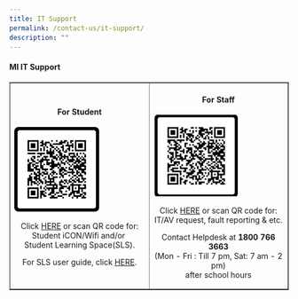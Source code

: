 ```yaml
---
title: IT Support
permalink: /contact-us/it-support/
description: ""
---
```

<h4><strong>MI IT Support</strong></h4>
<table style="border-collapse: collapse; width: 100%;" border="1">
<tbody>
<tr>
<td style="width: 50%;">
<h4 style="text-align: center;"><strong>For Student</strong></h4>
<a href="https://docs.google.com/forms/d/e/1FAIpQLScS9yo4ZGhFKFZIHfcQPESiMhpLtiKVMZ4sMW7geTqLh4_BlA/viewform"><img style="width: 65%;" src="/images/stu.jpg"></a>
<p style="text-align: center;">Click&nbsp;<a href="http://bit.ly/39fLigg" rel="noopener">HERE</a>&nbsp;or scan QR code for: <br>Student iCON/Wifi and/or&nbsp;<br>Student Learning Space(SLS).</p>
<p style="text-align: center;">For SLS user guide, click&nbsp;<a href="https://static.learning.moe.edu.sg/UserGuide/login-troubleshooting.html" rel="noopener">HERE</a>.</p>
</td>
<td style="width: 50%;">
<h4 style="text-align: center;"><strong>For Staff</strong></h4>
<a href="https://docs.google.com/forms/d/e/1FAIpQLSf2E0QQujzmUE6OwZ1p_JRDHzxjBXmHZJRkWntJg7pVmTAspA/formrestricted"><img style="width: 65%;" src="/images/sta.jpg"></a>
<p style="text-align: center;">Click&nbsp;<a href="http://bit.ly/2yyogkT" rel="noopener">HERE</a>&nbsp;or scan QR code for: <br>IT/AV request, fault reporting &amp; etc.</p>
<p style="text-align: center;">Contact Helpdesk at&nbsp;<strong>1800 766 3663<br></strong>(Mon - Fri : Till 7 pm, Sat: 7 am - 2 pm) <br>after school hours</p>
</td>
</tr>
</tbody>
</table>